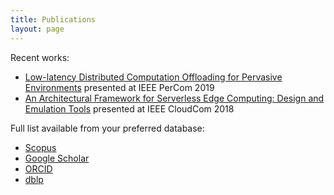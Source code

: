 ```yaml
---
title: Publications
layout: page
---
```


Recent works:

- [Low-latency Distributed Computation Offloading for Pervasive Environments](percom2019.md) presented at IEEE PerCom 2019
- [An Architectural Framework for Serverless Edge Computing: Design and Emulation Tools](cloudcom2018.md) presented at IEEE CloudCom 2018

Full list available from your preferred database:

- [Scopus](https://www.scopus.com/authid/detail.uri?authorId=22033885800)
- [Google Scholar](https://scholar.google.it/citations?user=sTVmHWUAAAAJ)
- [ORCID](https://orcid.org/0000-0003-4503-4223)
- [dblp](https://dblp.org/pers/hd/c/Cicconetti:Claudio)
